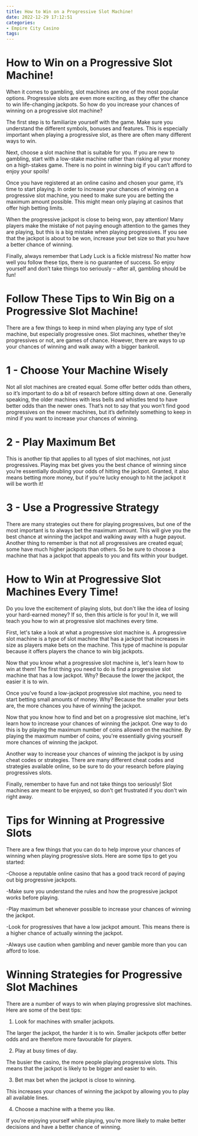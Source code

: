 ```yaml
---
title: How to Win on a Progressive Slot Machine!
date: 2022-12-29 17:12:51
categories:
- Empire City Casino
tags:
---
```



#  How to Win on a Progressive Slot Machine!

When it comes to gambling, slot machines are one of the most popular options. Progressive slots are even more exciting, as they offer the chance to win life-changing jackpots. So how do you increase your chances of winning on a progressive slot machine?

The first step is to familiarize yourself with the game. Make sure you understand the different symbols, bonuses and features. This is especially important when playing a progressive slot, as there are often many different ways to win.

Next, choose a slot machine that is suitable for you. If you are new to gambling, start with a low-stake machine rather than risking all your money on a high-stakes game. There is no point in winning big if you can’t afford to enjoy your spoils!

Once you have registered at an online casino and chosen your game, it’s time to start playing. In order to increase your chances of winning on a progressive slot machine, you need to make sure you are betting the maximum amount possible. This might mean only playing at casinos that offer high betting limits.

When the progressive jackpot is close to being won, pay attention! Many players make the mistake of not paying enough attention to the games they are playing, but this is a big mistake when playing progressives. If you see that the jackpot is about to be won, increase your bet size so that you have a better chance of winning.

Finally, always remember that Lady Luck is a fickle mistress! No matter how well you follow these tips, there is no guarantee of success. So enjoy yourself and don’t take things too seriously – after all, gambling should be fun!

#  Follow These Tips to Win Big on a Progressive Slot Machine!

There are a few things to keep in mind when playing any type of slot machine, but especially progressive ones. Slot machines, whether they’re progressives or not, are games of chance. However, there are ways to up your chances of winning and walk away with a bigger bankroll.

# 1 - Choose Your Machine Wisely

Not all slot machines are created equal. Some offer better odds than others, so it’s important to do a bit of research before sitting down at one. Generally speaking, the older machines with less bells and whistles tend to have better odds than the newer ones. That’s not to say that you won’t find good progressives on the newer machines, but it’s definitely something to keep in mind if you want to increase your chances of winning.

# 2 - Play Maximum Bet

This is another tip that applies to all types of slot machines, not just progressives. Playing max bet gives you the best chance of winning since you’re essentially doubling your odds of hitting the jackpot. Granted, it also means betting more money, but if you’re lucky enough to hit the jackpot it will be worth it!

# 3 - Use a Progressive Strategy

There are many strategies out there for playing progressives, but one of the most important is to always bet the maximum amount. This will give you the best chance at winning the jackpot and walking away with a huge payout. Another thing to remember is that not all progressives are created equal; some have much higher jackpots than others. So be sure to choose a machine that has a jackpot that appeals to you and fits within your budget.

#  How to Win at Progressive Slot Machines Every Time!

Do you love the excitement of playing slots, but don't like the idea of losing your hard-earned money? If so, then this article is for you! In it, we will teach you how to win at progressive slot machines every time.

First, let's take a look at what a progressive slot machine is. A progressive slot machine is a type of slot machine that has a jackpot that increases in size as players make bets on the machine. This type of machine is popular because it offers players the chance to win big jackpots.

Now that you know what a progressive slot machine is, let's learn how to win at them! The first thing you need to do is find a progressive slot machine that has a low jackpot. Why? Because the lower the jackpot, the easier it is to win.

Once you've found a low-jackpot progressive slot machine, you need to start betting small amounts of money. Why? Because the smaller your bets are, the more chances you have of winning the jackpot.

Now that you know how to find and bet on a progressive slot machine, let's learn how to increase your chances of winning the jackpot. One way to do this is by playing the maximum number of coins allowed on the machine. By playing the maximum number of coins, you're essentially giving yourself more chances of winning the jackpot.

Another way to increase your chances of winning the jackpot is by using cheat codes or strategies. There are many different cheat codes and strategies available online, so be sure to do your research before playing progressives slots.

Finally, remember to have fun and not take things too seriously! Slot machines are meant to be enjoyed, so don't get frustrated if you don't win right away.

#  Tips for Winning at Progressive Slots

There are a few things that you can do to help improve your chances of winning when playing progressive slots. Here are some tips to get you started:

-Choose a reputable online casino that has a good track record of paying out big progressive jackpots.

-Make sure you understand the rules and how the progressive jackpot works before playing.

-Play maximum bet whenever possible to increase your chances of winning the jackpot.

-Look for progressives that have a low jackpot amount. This means there is a higher chance of actually winning the jackpot.

-Always use caution when gambling and never gamble more than you can afford to lose.

#  Winning Strategies for Progressive Slot Machines

There are a number of ways to win when playing progressive slot machines. Here are some of the best tips:

1. Look for machines with smaller jackpots.

The larger the jackpot, the harder it is to win. Smaller jackpots offer better odds and are therefore more favourable for players.

2. Play at busy times of day.

The busier the casino, the more people playing progressive slots. This means that the jackpot is likely to be bigger and easier to win.

3. Bet max bet when the jackpot is close to winning.

This increases your chances of winning the jackpot by allowing you to play all available lines.

4. Choose a machine with a theme you like.

If you’re enjoying yourself while playing, you’re more likely to make better decisions and have a better chance of winning.